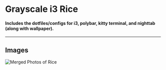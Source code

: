 # Grayscale i3 Rice
#### Includes the dotfiles/configs for i3, polybar, kitty terminal, and nighttab (along with wallpaper).

---

## Images
![Merged Photos of Rice](https://media.discordapp.net/attachments/630465048648876063/808202973494640650/merged.jpg?width=592&height=666)
